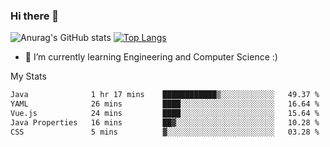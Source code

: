 ### Hi there 👋

![Anurag's GitHub stats](https://github-readme-stats.vercel.app/api?username=MatteoIorio11&show_icons=true&theme=dark) 
[![Top Langs](https://github-readme-stats.vercel.app/api/top-langs/?username=MatteoIorio11&theme=dark)](https://github.com/MatteoIorio11/github-readme-stats)

- 🌱 I’m currently learning Engineering and Computer Science :)

<!--
**MatteoIorio11/MatteoIorio11** is a ✨ _special_ ✨ repository because its `README.md` (this file) appears on your GitHub profile.

Here are some ideas to get you started:

- 🔭 I’m currently working on ...
- 🌱 I’m currently learning ...
- 👯 I’m looking to collaborate on ...
- 🤔 I’m looking for help with ...
- 💬 Ask me about ...
- 📫 How to reach me: ...
- 😄 Pronouns: ...
- ⚡ Fun fact: ...
-->
My Stats
<!--START_SECTION:waka-->

```txt
Java              1 hr 17 mins    ████████████▒░░░░░░░░░░░░   49.37 %
YAML              26 mins         ████░░░░░░░░░░░░░░░░░░░░░   16.64 %
Vue.js            24 mins         ████░░░░░░░░░░░░░░░░░░░░░   15.64 %
Java Properties   16 mins         ██▓░░░░░░░░░░░░░░░░░░░░░░   10.28 %
CSS               5 mins          ▓░░░░░░░░░░░░░░░░░░░░░░░░   03.28 %
```

<!--END_SECTION:waka-->
